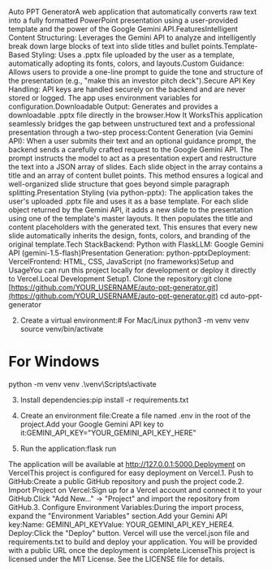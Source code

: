 Auto PPT GeneratorA web application that automatically converts raw text into a fully formatted PowerPoint presentation using a user-provided template and the power of the Google Gemini API.FeaturesIntelligent Content Structuring: Leverages the Gemini API to analyze and intelligently break down large blocks of text into slide titles and bullet points.Template-Based Styling: Uses a .pptx file uploaded by the user as a template, automatically adopting its fonts, colors, and layouts.Custom Guidance: Allows users to provide a one-line prompt to guide the tone and structure of the presentation (e.g., "make this an investor pitch deck").Secure API Key Handling: API keys are handled securely on the backend and are never stored or logged. The app uses environment variables for configuration.Downloadable Output: Generates and provides a downloadable .pptx file directly in the browser.How It WorksThis application seamlessly bridges the gap between unstructured text and a professional presentation through a two-step process:Content Generation (via Gemini API): When a user submits their text and an optional guidance prompt, the backend sends a carefully crafted request to the Google Gemini API. The prompt instructs the model to act as a presentation expert and restructure the text into a JSON array of slides. Each slide object in the array contains a title and an array of content bullet points. This method ensures a logical and well-organized slide structure that goes beyond simple paragraph splitting.Presentation Styling (via python-pptx): The application takes the user's uploaded .pptx file and uses it as a base template. For each slide object returned by the Gemini API, it adds a new slide to the presentation using one of the template's master layouts. It then populates the title and content placeholders with the generated text. This ensures that every new slide automatically inherits the design, fonts, colors, and branding of the original template.Tech StackBackend: Python with FlaskLLM: Google Gemini API (gemini-1.5-flash)Presentation Generation: python-pptxDeployment: VercelFrontend: HTML, CSS, JavaScript (no frameworks)Setup and UsageYou can run this project locally for development or deploy it directly to Vercel.Local Development Setup1. Clone the repository:git clone [https://github.com/YOUR_USERNAME/auto-ppt-generator.git](https://github.com/YOUR_USERNAME/auto-ppt-generator.git)
cd auto-ppt-generator

2. Create a virtual environment:# For Mac/Linux
python3 -m venv venv
source venv/bin/activate

# For Windows
python -m venv venv
.\venv\Scripts\activate

3. Install dependencies:pip install -r requirements.txt

4. Create an environment file:Create a file named .env in the root of the project.Add your Google Gemini API key to it:GEMINI_API_KEY="YOUR_GEMINI_API_KEY_HERE"

5. Run the application:flask run

The application will be available at http://127.0.0.1:5000.Deployment on VercelThis project is configured for easy deployment on Vercel.1. Push to GitHub:Create a public GitHub repository and push the project code.2. Import Project on Vercel:Sign up for a Vercel account and connect it to your GitHub.Click "Add New..." -> "Project" and import the repository from GitHub.3. Configure Environment Variables:During the import process, expand the "Environment Variables" section.Add your Gemini API key:Name: GEMINI_API_KEYValue: YOUR_GEMINI_API_KEY_HERE4. Deploy:Click the "Deploy" button. Vercel will use the vercel.json file and requirements.txt to build and deploy your application. You will be provided with a public URL once the deployment is complete.LicenseThis project is licensed under the MIT License. See the LICENSE file for details.
